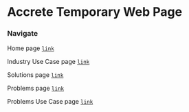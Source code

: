 # Accrete Temporary Web Page #

### Navigate ###

Home page [`link`](https://ikacc96.github.io/html/custom/index.html)

Industry Use Case page [`link`](https://ikacc96.github.io/html/custom/industryUseCase.html)

Solutions page [`link`](https://ikacc96.github.io/html/custom/solutions.html)

Problems page [`link`](https://ikacc96.github.io/html/custom/problems.html)

Problems Use Case page [`link`](https://ikacc96.github.io/html/custom/problemsUseCase.html)
